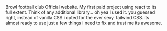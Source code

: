 Browl football club Official website.
My first paid project using react to its full extent. Think of any additional library... oh yea I used it.
you guessed right, instead of vanilla CSS i opted for the ever sexy Tailwind CSS.
its almost ready to use just a few things i need to fix and trust me its awesome. 
